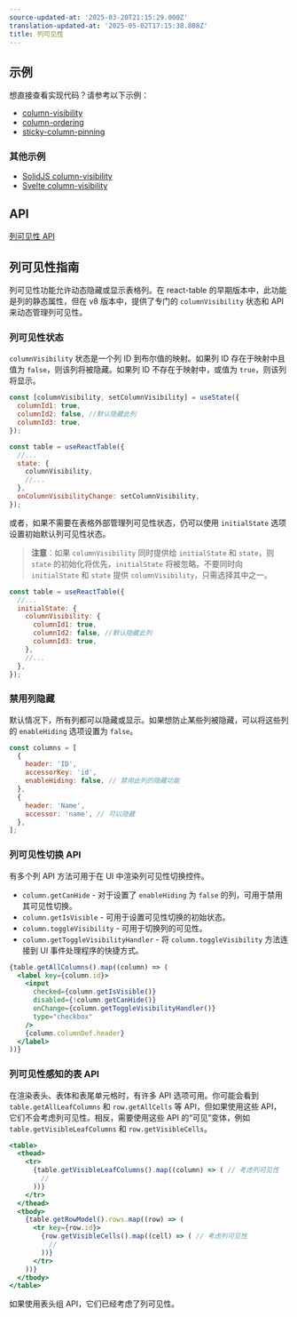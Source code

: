 ```yaml
---
source-updated-at: '2025-03-20T21:15:29.000Z'
translation-updated-at: '2025-05-02T17:15:38.808Z'
title: 列可见性
---
```

## 示例

想直接查看实现代码？请参考以下示例：

- [column-visibility](../framework/react/examples/column-visibility)
- [column-ordering](../framework/react/examples/column-ordering)
- [sticky-column-pinning](../framework/react/examples/column-pinning-sticky)

### 其他示例

- [SolidJS column-visibility](../framework/solid/examples/column-visibility)
- [Svelte column-visibility](../framework/svelte/examples/column-visibility)

## API

[列可见性 API](../api/features/column-visibility)

## 列可见性指南

列可见性功能允许动态隐藏或显示表格列。在 react-table 的早期版本中，此功能是列的静态属性，但在 v8 版本中，提供了专门的 `columnVisibility` 状态和 API 来动态管理列可见性。

### 列可见性状态

`columnVisibility` 状态是一个列 ID 到布尔值的映射。如果列 ID 存在于映射中且值为 `false`，则该列将被隐藏。如果列 ID 不存在于映射中，或值为 `true`，则该列将显示。

```jsx
const [columnVisibility, setColumnVisibility] = useState({
  columnId1: true,
  columnId2: false, //默认隐藏此列
  columnId3: true,
});

const table = useReactTable({
  //...
  state: {
    columnVisibility,
    //...
  },
  onColumnVisibilityChange: setColumnVisibility,
});
```

或者，如果不需要在表格外部管理列可见性状态，仍可以使用 `initialState` 选项设置初始默认列可见性状态。

> **注意**：如果 `columnVisibility` 同时提供给 `initialState` 和 `state`，则 `state` 的初始化将优先，`initialState` 将被忽略。不要同时向 `initialState` 和 `state` 提供 `columnVisibility`，只需选择其中之一。

```jsx
const table = useReactTable({
  //...
  initialState: {
    columnVisibility: {
      columnId1: true,
      columnId2: false, //默认隐藏此列
      columnId3: true,
    },
    //...
  },
});
```

### 禁用列隐藏

默认情况下，所有列都可以隐藏或显示。如果想防止某些列被隐藏，可以将这些列的 `enableHiding` 选项设置为 `false`。

```jsx
const columns = [
  {
    header: 'ID',
    accessorKey: 'id',
    enableHiding: false, // 禁用此列的隐藏功能
  },
  {
    header: 'Name',
    accessor: 'name', // 可以隐藏
  },
];
```

### 列可见性切换 API

有多个列 API 方法可用于在 UI 中渲染列可见性切换控件。

- `column.getCanHide` - 对于设置了 `enableHiding` 为 `false` 的列，可用于禁用其可见性切换。
- `column.getIsVisible` - 可用于设置可见性切换的初始状态。
- `column.toggleVisibility` - 可用于切换列的可见性。
- `column.getToggleVisibilityHandler` - 将 `column.toggleVisibility` 方法连接到 UI 事件处理程序的快捷方式。

```jsx
{table.getAllColumns().map((column) => (
  <label key={column.id}>
    <input
      checked={column.getIsVisible()}
      disabled={!column.getCanHide()}
      onChange={column.getToggleVisibilityHandler()}
      type="checkbox"
    />
    {column.columnDef.header}
  </label>
))}
```

### 列可见性感知的表 API

在渲染表头、表体和表尾单元格时，有许多 API 选项可用。你可能会看到 `table.getAllLeafColumns` 和 `row.getAllCells` 等 API，但如果使用这些 API，它们不会考虑列可见性。相反，需要使用这些 API 的“可见”变体，例如 `table.getVisibleLeafColumns` 和 `row.getVisibleCells`。

```jsx
<table>
  <thead>
    <tr>
      {table.getVisibleLeafColumns().map((column) => ( // 考虑列可见性
        //
      ))}
    </tr>
  </thead>
  <tbody>
    {table.getRowModel().rows.map((row) => (
      <tr key={row.id}>
        {row.getVisibleCells().map((cell) => ( // 考虑列可见性
          //
        ))}
      </tr>
    ))}
  </tbody>
</table>
```

如果使用表头组 API，它们已经考虑了列可见性。
